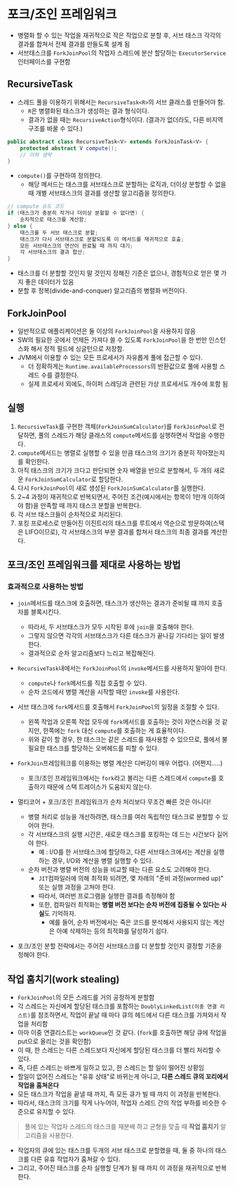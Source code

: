 # 포크/조인 프레임워크
- 병렬화 할 수 있는 작업을 재귀적으로 작은 작업으로 분할 후, 서브 태스크 각각의 결과를 합쳐서 전체 결과를 만들도록 설계 됨
- 서브태스크를 `ForkJoinPool`의 작업자 스레드에 분산 할당하는 `ExecutorService` 인터페이스를 구현함


## RecursiveTask
- 스레드 풀을 이용하기 위해서는 `RecursiveTask<R>`의 서브 클래스를 만들어야 함.
  - `R`은 병렬화된 태스크가 생성하는 결과 형식이다.
  - 결과가 없을 때는 `RecursiveAction`형식이다. (결과가 없더라도, 다른 비지역 구조를 바꿀 수 있다.)
```java
public abstract class RecursiveTask<V> extends ForkJoinTask<V> {
    protected abstract V compute();
    // 이하 생략
}
```
- `compute()`를 구현하여 정의한다.
  - 해당 메서드는 태스크를 서브태스크로 분할하는 로직과, 더이상 분할할 수 없을 때 개별 서브태스크의 결과를 생산할 알고리즘을 정의한다.
```java
// compute 슈도 코드
if (태스크가 충분히 작거나 더이상 분할할 수 없다면) {
    순차적으로 태스크를 계산함;    
} else {
    태스크를 두 서브 태스크로 분할;
    태스크가 다시 서브태스크로 분할되도록 이 메서드를 재귀적으로 호출;
    모든 서브태스크의 연산이 완료될 때 까지 대기;
    각 서브태스크의 결과 합산;
}
```
- 태스크를 더 분할할 것인지 말 것인지 정해진 기준은 없으나, 경험적으로 얻은 몇 가지 좋은 데이터가 있음
- 분할 후 정복(divide-and-conquer) 알고리즘의 병렬화 버전이다.


## ForkJoinPool
- 일반적으로 애플리케이션은 둘 이상의 `ForkJoinPool`을 사용하지 않음
- SW의 필요한 곳에서 언제든 가져다 쓸 수 있도록 `ForkJoinPool`을 한 번만 인스턴스화 해서 정적 필드에 싱글턴으로 저장함.
- JVM에서 이용할 수 있는 모든 프로세서가 자유롭게 풀에 접근할 수 있다.
  - 더 정확하게는 `Runtime.availableProcessors`의 반환값으로 풀에 사용할 스레드 수를 결정한다.
  - 실제 프로세서 외에도, 하이퍼 스레딩과 관련된 가상 프로세서도 개수에 포함 됨


## 실행
1. `RecursiveTask`를 구현한 객체(`ForkJoinSumCalculator`)를 `ForkJoinPool`로 전달하면, 풀의 스레드가 해당 클래스의 `compute`메서드를 실행하면서 작업을 수행한다.
2. `compute`메서드는 병렬로 실행할 수 있을 만큼 태스크의 크기가 충분히 작아졌는지를 확인한다.
3. 아직 태스크의 크기가 크다고 판단되면 숫자 배열을 반으로 분할해서, 두 개의 새로운 `ForkJoinSumCalculator`로 할당한다.
4. 다시 `ForkJoinPool`이 새로 생성된 `ForkJoinSumCalculator`를 실행한다.
5. 2~4 과정이 재귀적으로 반복되면서, 주어진 조건(예시에서는 항목이 1만개 이하여야 함)을 만족할 때 까지 태스크 분할을 반복한다.
6. 각 서브 태스크들이 순차적으로 처리된다.
7. 포킹 프로세스로 만들어진 이진트리의 태스크를 루트에서 역순으로 방문하여(스택은 LIFO이므로), 각 서브태스크의 부분 결과를 합쳐서 태스크의 최종 결과를 계산한다.



## 포크/조인 프레임워크를 제대로 사용하는 방법
### 효과적으로 사용하는 방법
- `join`메서드를 태스크에 호출하면, 태스크가 생산하는 결과가 준비될 떄 까지 호출자를 블록시킨다.
  - 따라서, 두 서브태스크가 모두 시작된 후에 `join`을 호출해야 한다.
  - 그렇지 않으면 각각의 서브태스크가 다른 태스크가 끝나길 기다리는 일이 발생한다.
  - 결과적으로 순차 알고리즘보다 느리고 복잡해진다.


- `RecursiveTask`내에서는 `ForkJoinPool`의 `invoke`메서드를 사용하지 말아야 한다.
  - `compute`나 `fork`메서드를 직접 호출할 수 있다.
  - 순차 코드에서 병렬 계산을 시작할 때만 `invoke`를 사용한다.


- 서브 태스크에 `fork`메서드를 호출해서 `ForkJoinPool`의 일정을 조절할 수 있다.
  - 왼쪽 작업과 오른쪽 작업 모두에 `fork`메서드를 호출하는 것이 자연스러울 것 같지만, 한쪽에는 `fork` 대신 `compute`를 호출하는 게 효율적이다.
  - 위와 같이 할 경우, 한 태스크는 같은 스레드를 재사용할 수 있으므로, 풀에서 불필요한 태스크를 할당하는 오버헤드를 피할 수 있다.


- `ForkJoin`프레임워크를 이용하는 병렬 계산은 디버깅이 매우 어렵다. (어쩐지.....)
  - 포크/조인 프레임워크에서는 `fork`라고 불리는 다른 스레드에서 `compute`를 호출하기 때문에 스택 트레이스가 도움되지 않는다.


- 멀티코어 + 포크/조인 프레임워크가 순차 처리보다 무조건 빠른 것은 아니다!
  - 병렬 처리로 성능을 개선하려면, 태스크를 여러 독립적인 태스크로 분할할 수 있어야 한다.
  - 각 서브태스크의 실행 시간은, 새로운 태스크를 포킹하는 데 드는 시간보다 길어야 한다.
    - 예 : I/O를 한 서브태스크에 할당하고, 다른 서브태스크에서는 계산을 실행하는 경우, I/O와 계산을 병렬 실행할 수 있다.
  - 순차 버전과 병렬 버전의 성능을 비교할 때는 다른 요소도 고려해야 한다.
    - `JIT`컴파일러에 의해 최적화 되려면, 몇 차례의 "준비 과정(wormed up)" 또는 실행 과정을 고쳐야 한다.
    - 따라서, 여러번 프로그램을 실행한 결과를 측정해야 함
    - 또한, 컴파일러 최적화는 **병렬 버전 보다는 순차 버전에 집중될 수 있다는 사실**도 기억하자.
      - 예를 들어, 순차 버전에서는 죽은 코드를 분석해서 사용되지 않는 계산은 아예 삭제하는 등의 최적화를 달성하기 쉽다.


- 포크/조인 분할 전략에서는 주어진 서브태스크를 더 분할할 것인지 결정할 기준을 정해야 한다.


## 작업 훔치기(work stealing)
- `ForkJoinPool`의 모든 스레드를 거의 공정하게 분할함
- 각 스레드는 자신에게 할당된 태스크를 포함하는 `DoublyLinkedList(이중 연결 리스트)`를 참조하면서, 작업이 끝날 때 마다 큐의 헤드에서 다른 태스크를 가져와서 작업을 처리함
- 아마 이중 연결리스트는 `workQueue`인 것 같다. (`fork`를 호출하면 해당 큐에 작업을 put으로 올리는 것을 확인함)
- 이 때, 한 스레드는 다른 스레드보다 자신에게 할당된 태스크를 더 빨리 처리할 수 있다.
- 즉, 다른 스레드는 바쁘게 일하고 있고, 한 스레드는 할 일이 떨어진 상황임
- 할일이 없어진 스레드는 "유휴 상태"로 바뀌는게 아니고, **다른 스레드 큐의 꼬리에서 작업을 훔쳐온다**
- 모든 태스크가 작업을 끝낼 때 까지, 즉 모든 큐가 빌 때 까지 이 과정을 반복한다.
- 따라서, 태스크의 크기를 작게 나누어야, 작업자 스레드 간의 작업 부하를 비슷한 수준으로 유지할 수 있다.

> 풀에 있는 작업자 스레드의 태스크를 재분배 하고 균형을 맞출 때 **작업 훔치기** 알고리즘을 사용한다.
- 작업자의 큐에 있는 태스크를 두개의 서브 태스크로 분할했을 때, 둘 중 하나의 태스크를 다른 유휴 작업자가 훔쳐갈 수 있다.
- 그리고, 주어진 태스크를 순차 실행할 단계가 될 때 까지 이 과정을 재귀적으로 반복한다.
























